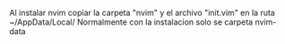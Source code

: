 Al instalar nvim copiar la carpeta "nvim" y el archivo "init.vim" en la ruta ~/AppData/Local/
Normalmente con la instalacion solo se carpeta nvim-data
